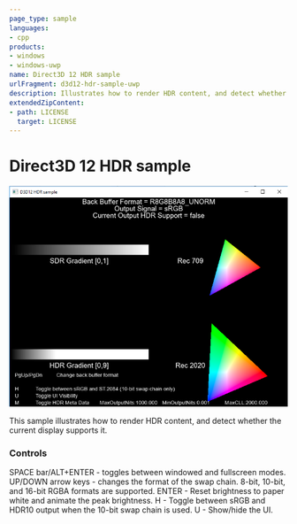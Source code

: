 ```yaml
---
page_type: sample
languages:
- cpp
products:
- windows
- windows-uwp
name: Direct3D 12 HDR sample
urlFragment: d3d12-hdr-sample-uwp
description: Illustrates how to render HDR content, and detect whether the current display supports it.
extendedZipContent:
- path: LICENSE
  target: LICENSE
---
```


# Direct3D 12 HDR sample
![HDR GUI](src/D3D12HDR.png)

This sample illustrates how to render HDR content, and detect whether the current display supports it.

### Controls
SPACE bar/ALT+ENTER - toggles between windowed and fullscreen modes.
UP/DOWN arrow keys - changes the format of the swap chain. 8-bit, 10-bit, and 16-bit RGBA formats are supported.
ENTER - Reset brightness to paper white and animate the peak brightness.
H - Toggle between sRGB and HDR10 output when the 10-bit swap chain is used.
U - Show/hide the UI.
